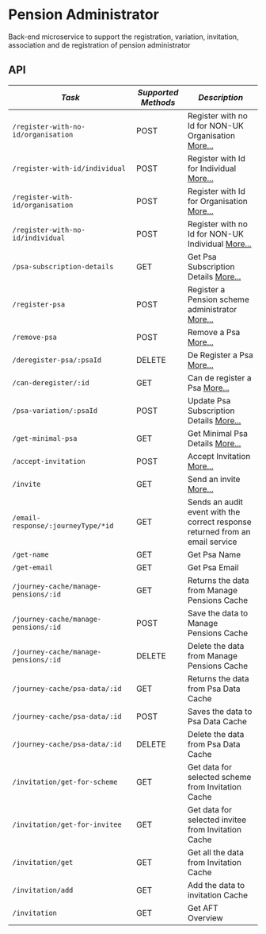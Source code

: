 Pension Administrator
==================================

Back-end microservice to support the registration, variation, invitation, association and de registration of pension administrator

API
---

| *Task* | *Supported Methods* | *Description* |
|--------|----|----|
| ```/register-with-no-id/organisation                                     ```  | POST   | Register with no Id for NON-UK Organisation [More...](docs/register-with-no-id-org.md) |
| ```/register-with-id/individual                                       ```  | POST   | Register with Id for Individual [More...](docs/register-with-no-id-ind.md) |
| ```/register-with-id/organisation                                     ```  | POST    | Register with Id for Organisation [More...](docs/register-with-id-org.md) |
| ```/register-with-no-id/individual                                              ```  | POST    | Register with no Id for NON-UK Individual [More...](docs/register-with-id-ind.md) |
| ```/psa-subscription-details                                              ```  | GET    | Get Psa Subscription Details [More...](docs/psa-subscription-details.md) |
| ```/register-psa                                              ```  | POST    | Register a Pension scheme administrator [More...](docs/register-psa.md) |
| ```/remove-psa                                              ```  | POST    | Remove a Psa [More...](docs/remove-psa.md) |
| ```/deregister-psa/:psaId                                              ```  | DELETE    | De Register a Psa [More...](docs/deregister-psa.md) |
| ```/can-deregister/:id                                              ```  | GET    | Can de register a Psa [More...](docs/can-deregister.md) |
| ```/psa-variation/:psaId                                              ```  | POST    | Update Psa Subscription Details [More...](docs/psa-variation.md) |
| ```/get-minimal-psa                                              ```  | GET    | Get Minimal Psa Details [More...](docs/get-minimal-psa.md) |
| ```/accept-invitation                                              ```  | POST    | Accept Invitation [More...](docs/accept-invitation.md) |
| ```/invite                                              ```  | GET    | Send an invite [More...](docs/invite.md) |
| ```/email-response/:journeyType/*id                                              ```  | GET    | Sends an audit event with the correct response returned from an email service |
| ```/get-name                                              ```  | GET    | Get Psa Name |
| ```/get-email                                              ```  | GET    | Get Psa Email |
| ```/journey-cache/manage-pensions/:id               ```  | GET    | Returns the data from Manage Pensions Cache 
| ```/journey-cache/manage-pensions/:id               ```  | POST    | Save the data to Manage Pensions Cache
| ```/journey-cache/manage-pensions/:id               ```  | DELETE    | Delete the data from Manage Pensions Cache
| ```/journey-cache/psa-data/:id               ```  | GET   | Returns the data from Psa Data Cache 
| ```/journey-cache/psa-data/:id               ```  | POST   | Saves the data to Psa Data Cache 
| ```/journey-cache/psa-data/:id               ```  | DELETE   | Delete the data from Psa Data Cache
| ```/invitation/get-for-scheme                                              ```  | GET    | Get data for selected scheme from Invitation Cache |
| ```/invitation/get-for-invitee                                              ```  | GET    | Get data for selected invitee from Invitation Cache |
| ```/invitation/get                                              ```  | GET    | Get all the data from Invitation Cache |
| ```/invitation/add                                              ```  | GET    | Add the data to invitation Cache |
| ```/invitation                                              ```  | GET    | Get AFT Overview |


